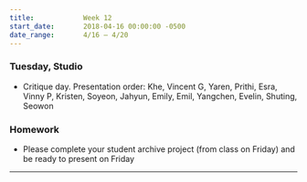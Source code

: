```yaml
---
title:            Week 12
start_date:       2018-04-16 00:00:00 -0500
date_range:       4/16 – 4/20
---
```


### Tuesday, Studio

- Critique day. Presentation order:
Khe,
Vincent G,
Yaren,
Prithi,
Esra,
Vinny P,
Kristen,
Soyeon,
Jahyun,
Emily,
Emil,
Yangchen,
Evelin,
Shuting,
Seowon

### Homework

- Please complete your student archive project (from class on Friday) and be ready to present on Friday

---

